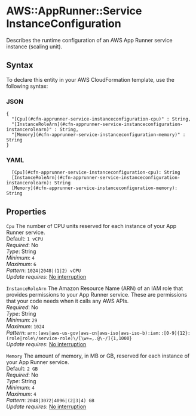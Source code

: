 # AWS::AppRunner::Service InstanceConfiguration<a name="aws-properties-apprunner-service-instanceconfiguration"></a>

Describes the runtime configuration of an AWS App Runner service instance \(scaling unit\)\.

## Syntax<a name="aws-properties-apprunner-service-instanceconfiguration-syntax"></a>

To declare this entity in your AWS CloudFormation template, use the following syntax:

### JSON<a name="aws-properties-apprunner-service-instanceconfiguration-syntax.json"></a>

```
{
  "[Cpu](#cfn-apprunner-service-instanceconfiguration-cpu)" : String,
  "[InstanceRoleArn](#cfn-apprunner-service-instanceconfiguration-instancerolearn)" : String,
  "[Memory](#cfn-apprunner-service-instanceconfiguration-memory)" : String
}
```

### YAML<a name="aws-properties-apprunner-service-instanceconfiguration-syntax.yaml"></a>

```
  [Cpu](#cfn-apprunner-service-instanceconfiguration-cpu): String
  [InstanceRoleArn](#cfn-apprunner-service-instanceconfiguration-instancerolearn): String
  [Memory](#cfn-apprunner-service-instanceconfiguration-memory): String
```

## Properties<a name="aws-properties-apprunner-service-instanceconfiguration-properties"></a>

`Cpu`  <a name="cfn-apprunner-service-instanceconfiguration-cpu"></a>
The number of CPU units reserved for each instance of your App Runner service\.  
Default: `1 vCPU`   
*Required*: No  
*Type*: String  
*Minimum*: `4`  
*Maximum*: `6`  
*Pattern*: `1024|2048|(1|2) vCPU`  
*Update requires*: [No interruption](https://docs.aws.amazon.com/AWSCloudFormation/latest/UserGuide/using-cfn-updating-stacks-update-behaviors.html#update-no-interrupt)

`InstanceRoleArn`  <a name="cfn-apprunner-service-instanceconfiguration-instancerolearn"></a>
The Amazon Resource Name \(ARN\) of an IAM role that provides permissions to your App Runner service\. These are permissions that your code needs when it calls any AWS APIs\.  
*Required*: No  
*Type*: String  
*Minimum*: `29`  
*Maximum*: `1024`  
*Pattern*: `arn:(aws|aws-us-gov|aws-cn|aws-iso|aws-iso-b):iam::[0-9]{12}:(role|role\/service-role)\/[\w+=,.@\-/]{1,1000}`  
*Update requires*: [No interruption](https://docs.aws.amazon.com/AWSCloudFormation/latest/UserGuide/using-cfn-updating-stacks-update-behaviors.html#update-no-interrupt)

`Memory`  <a name="cfn-apprunner-service-instanceconfiguration-memory"></a>
The amount of memory, in MB or GB, reserved for each instance of your App Runner service\.  
Default: `2 GB`   
*Required*: No  
*Type*: String  
*Minimum*: `4`  
*Maximum*: `4`  
*Pattern*: `2048|3072|4096|(2|3|4) GB`  
*Update requires*: [No interruption](https://docs.aws.amazon.com/AWSCloudFormation/latest/UserGuide/using-cfn-updating-stacks-update-behaviors.html#update-no-interrupt)